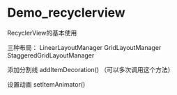 # Demo_recyclerview
RecyclerView的基本使用

三种布局：
LinearLayoutManager
GridLayoutManager
StaggeredGridLayoutManager

添加分割线
addItemDecoration() （可以多次调用这个方法）

设置动画
setItemAnimator()

